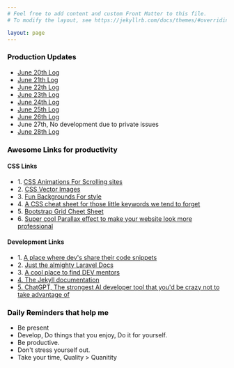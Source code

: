 ```yaml
---
# Feel free to add content and custom Front Matter to this file.
# To modify the layout, see https://jekyllrb.com/docs/themes/#overriding-theme-defaults

layout: page
---
```


<main class="page-content" aria-label="Content">
      <div class="wrapper">
        <div class="home">
    <h3 style="color:rgb(0, 0, 0)"><b>Production Updates</b></h3>
          <ul size="2">
            <li>
              <a href="/jekyll/update/2023/06/20/june20">June 20th Log</a>
            </li>
            <li>
              <a href="/jekyll/update/2023/06/20/june21">June 21th Log</a>
            </li>
            <li>
              <a href="/jekyll/update/2023/06/20/june22">June 22th Log</a>
            </li>
            <li>
              <a href="/jekyll/update/2023/06/20/june23">June 23th Log</a>
            </li>
            <li>
              <a href="/jekyll/update/2023/06/20/june24">June 24th Log</a>
            </li>
            <li>
              <a href="/jekyll/update/2023/06/20/welcome-to-jekyll">June 25th Log</a>
            </li>
            <li>
              <a href="/jekyll/update/2023/06/20/june26">June 26th Log</a>
            </li>
            <li>
            June 27th, No development due to private issues
            </li>
            <li>
              <a href="/jekyll/update/2023/06/27/june27">June 28th Log</a>
            </li>
          </ul>
          <h3 style="color:rgb(0, 0, 0)">
            <b>Awesome Links for productivity</b>
          </h3>
          <h4>CSS Links</h4>
          <ul>
            <li>
              1. <a href="https://coolcssanimation.com/how-to-trigger-a-css-animation-on-scroll/">CSS Animations For Scrolling sites</a>
            </li>
            <li>
              2. <a href="https://brandeps.com/">CSS Vector Images</a>
            </li>
            <li>
              3. <a href="https://www.freepik.com/free-photos-vectors/purple-tech-background">Fun Backgrounds For style</a>
            </li>
            <li>
              4. <a href="https://css-tricks.com/">A CSS cheat sheet for those little keywords we tend to forget</a>
            </li>
            <li>
              5. <a href="https://getbootstrap.com/docs/3.4/css/#grid">Bootstrap Grid Cheet Sheet</a>
            </li>
            <li>
              6. <a href="https://codepen.io/chrisdixon161/pen/VwexxYO"> Super cool Parallax effect to make your website look more professional</a>
            </li>
          </ul>
          <h4>Development Links</h4>
          <ul>
            <li>
              1. <a href="https://dev.to/">A place where dev's share their code snippets</a>
            </li>
            <li>
              2. <a href="https://laravel.com/docs">Just the almighty Laravel Docs</a>
            </li>
            <li>
              3. <a href="https://adplist.org/explore?tab=mentors">A cool place to find DEV mentors</a>
            </li>
            <li>
              <a href="https://jekyllrb.com/docs/">
                4. The Jekyll documentation
              </a>
            </li>
            <li>
              <a href="https://chat.openai.com/">5. ChatGPT, The strongest AI developer tool that you'd be crazy not to take advantage
                of</a>
            </li>
          </ul>
          <h3 style="color:rgb(0, 0, 0)">
            <b>Daily Reminders that help me</b>
          </h3>
          <ul>
            <li>
              Be present
            </li>
            <li>
              Develop, Do things that you enjoy, Do it for yourself.
            </li>
            <li>
              Be productive.
            </li>
            <li>
              Don't stress yourself out.
            </li>
            <li>
              Take your time, Quality > Quanitity
            </li>
          </ul>
      </div>
